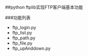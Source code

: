 ##python ftplib实现FTP客户端基本功能

###功能列表
* ftp_login.py
* ftp_list.py
* ftp_path.py
* ftp_file.py
* ftp_upAnddown.py